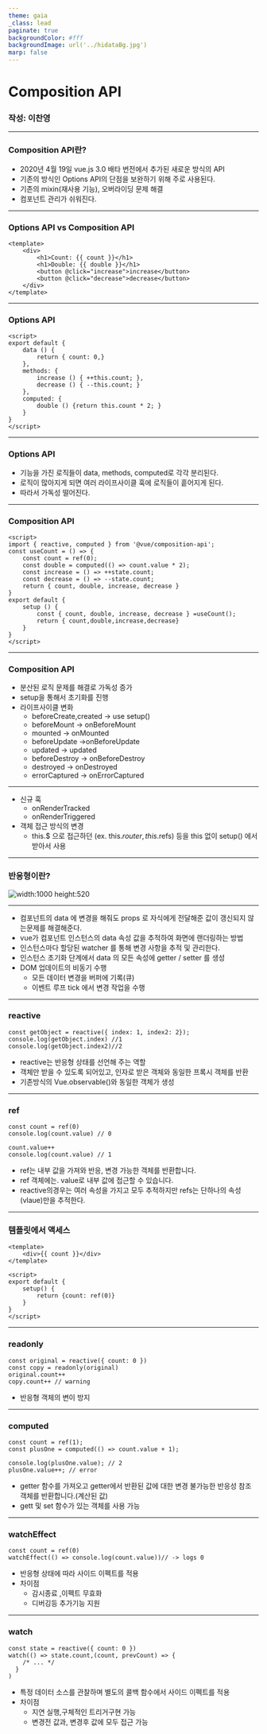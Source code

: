 ```yaml
---
theme: gaia
_class: lead 
paginate: true
backgroundColor: #fff
backgroundImage: url('../hidataBg.jpg')
marp: false
---
```

# Composition API
### 작성: 이찬영
---
### Composition API란?
- 2020년 4월 19일 vue.js 3.0 배타 번전에서 추가된 새로운 방식의 API
- 기존의 방식인 Options API의 단점을 보완하기 위해 주로 사용된다.
- 기존의 mixin(재사용 기능), 오버라이딩 문제 해결
- 컴포넌트 관리가 쉬워진다.
---
### Options API vs Composition API
```
<template>
    <div>
        <h1>Count: {{ count }}</h1>
        <h1>Double: {{ double }}</h1>
        <button @click="increase">increase</button>
        <button @click="decrease">decrease</button>
    </div>
</template>
```
----
### Options API
```
<script>
export default {
    data () {
        return { count: 0,}
    },
    methods: {
        increase () { ++this.count; },
        decrease () { --this.count; }
    },
    computed: {
        double () {return this.count * 2; }
    }
}
</script>

```
---
### Options API
- 기능을 가진 로직들이 data, methods, computed로 각각 분리된다.
-  로직이 많아지게 되면 여러 라이프사이클 훅에 로직들이 흩어지게 된다.
- 따라서 가독성 떨어진다.
---
### Composition API
```
<script>
import { reactive, computed } from '@vue/composition-api';
const useCount = () => {
    const count = ref(0);
    const double = computed(() => count.value * 2);
    const increase = () => ++state.count;
    const decrease = () => --state.count;
    return { count, double, increase, decrease }
}
export default {
    setup () {
        const { count, double, increase, decrease } =useCount();
        return { count,double,increase,decrease}
    }
}
</script>
```
---
### Composition API
- 분산된 로직 문제를 해결로 가독성 증가
- setup을 통해서 초기화를 진행
- 라이프사이클 변화
    - beforeCreate,created -> use setup()
    - beforeMount -> onBeforeMount
    - mounted -> onMounted
    - beforeUpdate ->onBeforeUpdate
    - updated -> updated
    - beforeDestroy -> onBeforeDestroy
    - destroyed -> onDestroyed
    - errorCaptured -> onErrorCaptured
---
 - 신규 훅 
    - onRenderTracked
    - onRenderTriggered
- 객체 접근 방식의 변경 
    - this.$ 으로 접근하던 (ex. this.$router,this.$refs) 등을 this 없이 setup() 에서 받아서 사용
---
### 반응형이란?
![width:1000 height:520](img/반응형.png)

---
- 컴포넌트의 data 에 변경을 해줘도 props 로 자식에게 전달해준 값이 갱신되지 않는문제를 해결해준다.
- vue가 컴포넌트 인스턴스의 data 속성 값을 추적하여 화면에 랜더링하는 방법
 - 인스턴스마다 할당된 watcher 를 통해 변경 사항을 추적 및 관리한다.
 - 인스턴스 초기화 단계에서 data 의 모든 속성에 getter / setter 를 생성
 - DOM 업데이트의 비동기 수행
    - 모든 데이터 변경을 버퍼에 기록(큐)
    - 이벤트 루프 tick 에서 변경 작업을 수행
---
### reactive
```
const getObject = reactive({ index: 1, index2: 2});
console.log(getObject.index) //1 
console.log(getObject.index2)//2
``` 
 - reactive는 반응형 상태를 선언해 주는 역할
 - 객체만 받을 수 있도록 되어있고, 인자로 받은 객체와 동일한 프록시 객체를 반환
 - 기존방식의 Vue.observable()와 동일한 객체가 생성
 ---
 ### ref
 ```
 const count = ref(0)
console.log(count.value) // 0

count.value++
console.log(count.value) // 1
 ```
- ref는 내부 값을 가져와 반응, 변경 가능한 객체를 반환합니다.
- ref 객체에는. value로 내부 값에 접근할 수 있습니다.
- reactive의경우는 여러 속성을 가지고 모두 추적하지만 refs는 단하나의 속성(vlaue)만을 추적한다. 
---
### 템플릿에서 액세스
```
<template>
    <div>{{ count }}</div>
</template>

<script>
export default {
    setup() {
        return {count: ref(0)}
    }
}
</script>
```
---
### readonly
```
const original = reactive({ count: 0 })
const copy = readonly(original)
original.count++
copy.count++ // warning
```
- 반응형 객체의 변이 방지
---
### computed
```
const count = ref(1);
const plusOne = computed(() => count.value + 1);

console.log(plusOne.value); // 2
plusOne.value++; // error
```
- getter 함수를 가져오고 getter에서 반환된 값에 대한 변경 불가능한 반응성 참조 객체를 반환합니다.(계산된 값)
- gett 및 set 함수가 있는 객체를 사용 가능
---
### watchEffect
```
const count = ref(0)
watchEffect(() => console.log(count.value))// -> logs 0
```
 - 반응형 상태에 따라 사이드 이펙트를 적용
 - 차이점 
    - 감시종료 ,이펙트 무효화
    - 디버깅등 추가기능 지원
---
### watch
```
const state = reactive({ count: 0 })
watch(() => state.count,(count, prevCount) => {
    /* ... */
  }
)
```
- 특정 데이터 소스를 관찰하며 별도의 콜백 함수에서 사이드 이펙트를 적용
- 차이점
    - 지연 실행,구체적인 트리거구현 가능 
    - 변경전 값과, 변경후 값에 모두 접근 가능







